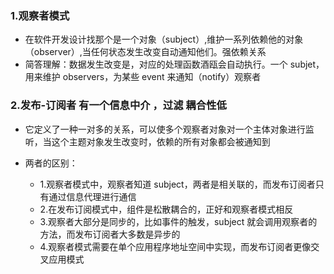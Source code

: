 ### 1.观察者模式

* 在软件开发设计找那个是一个对象（subject）,维护一系列依赖他的对象（observer）,当任何状态发生改变自动通知他们。强依赖关系
* 简答理解：数据发生改变是，对应的处理函数酒瓯会自动执行。一个 subjet，用来维护 observers，为某些 event 来通知（notify）观察者

### 2.发布-订阅者 有一个信息中介 ，过滤 耦合性低

* 它定义了一种一对多的关系，可以使多个观察者对象对一个主体对象进行监听，当这个主题对象发生改变时，依赖的所有对象都会被通知到

* 两者的区别：
  * 1.观察者模式中，观察者知道 subject，两者是相关联的，而发布订阅者只有通过信息代理进行通信
  * 2.在发布订阅模式中，组件是松散耦合的，正好和观察者模式相反
  * 3.观察者大部分是同步的，比如事件的触发，subject 就会调用观察者的方法，而发布订阅者大多数是异步的
  * 4.观察者模式需要在单个应用程序地址空间中实现，而发布订阅者更像交叉应用模式

